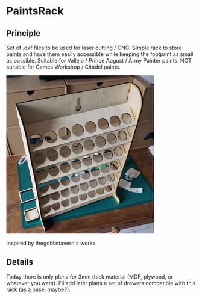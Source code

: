 # PaintsRack

## Principle

Set of .dxf files to be used for laser cutting / CNC.
Simple rack to store paints and have them easily accessible while keeping the footprint as small as possible.
Suitable for Vallejo / Prince August / Army Painter paints. NOT suitable for Games Workshop / Citadel paints.

![Quick view of the rack](./PaintsRack.jpg)

Inspired by thegoblintavern's works.

## Details
Today there is only plans for 3mm thick material (MDF, plywood, or whatever you want).
I'll add later plans a set of drawers compatible with this rack (as a base, maybe?).